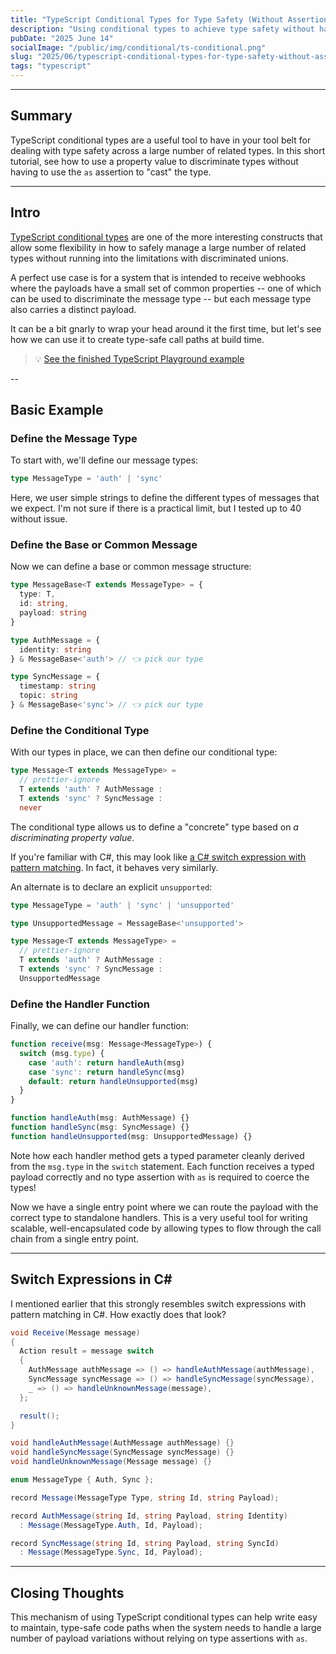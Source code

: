 ```yaml
---
title: "TypeScript Conditional Types for Type Safety (Without Assertions)"
description: "Using conditional types to achieve type safety without having to use 'as'"
pubDate: "2025 June 14"
socialImage: "/public/img/conditional/ts-conditional.png"
slug: "2025/06/typescript-conditional-types-for-type-safety-without-assertions"
tags: "typescript"
---
```


----

## Summary

TypeScript conditional types are a useful tool to have in your tool belt for dealing with type safety across a large number of related types.  In this short tutorial, see how to use a property value to discriminate types without having to use the `as` assertion to "cast" the type.

---

## Intro

[TypeScript conditional types](https://www.typescriptlang.org/docs/handbook/2/conditional-types.html) are one of the more interesting constructs that allow some flexibility in how to safely manage a large number of related types without running into the limitations with discriminated unions.

A perfect use case is for a system that is intended to receive webhooks where the payloads have a small set of common properties -- one of which can be used to discriminate the message type -- but each message type also carries a distinct payload.

It can be a bit gnarly to wrap your head around it the first time, but let's see how we can use it to create type-safe call paths at build time.

> 💡 [See the finished TypeScript Playground example](https://www.typescriptlang.org/play/?#code/C4TwDgpgBAshDO8CGBzCAVc0C8UDkSArsABZ5QA++8IAdgMblV6G3yFhgD2ATsBABM8AKGGhIsBMjQAhJPAgAedFAgAPfrQHxJiVBiwA+KLgDewqFHEQAXFHQAaC1ACWAu-GA8XtFE8tgSCAANlxI7lCe3r7CAL6i1lAAgsQkcHpoJlDmlm4QtMAuoB5ePihxUABkutIQcgqKBKl4hglYUADKdPTptVk5Vi4AtgjASENgJdHllsBcYC70U2UV1b369Up4NAwtbRIAqmwc3HyC65m4F3XyW6zsnLz8Qq1i7dfKqhr52jX6mJBjLhnCp1Jpfk1SOQAPzJVLXKA2EFfcE6bbdGGdboIpGWI4PU7Pa6iABmrHohS4tCgPAg9AgLgAbhAABRDeAoOwfa4AiCGACU2Wc8AA7kV6CQoGyOQA6ayCgaWei3fBEKF2WnAQg8akkJBaYIQFKkaUofnOJUq9G7DUQLU6qB6g0QLoMU3myyWAQQElEYLAW323X6gSG-EnJ6Cd3OeLxYRkhiU4PO40kU12VPXBWiOMJikuKmOkOG130dNYhhZoVxUnkpNF53hx5nATlpuE85SfTZmvCIA)

--

## Basic Example

### Define the Message Type

To start with, we'll define our message types:

```ts
type MessageType = 'auth' | 'sync'
```

Here, we user simple strings to define the different types of messages that we expect.  I'm not sure if there is a practical limit, but I tested up to 40 without issue.

### Define the Base or Common Message

Now we can define a base or common message structure:

```ts
type MessageBase<T extends MessageType> = {
  type: T,
  id: string,
  payload: string
}

type AuthMessage = {
  identity: string
} & MessageBase<'auth'> // 👈 pick our type

type SyncMessage = {
  timestamp: string
  topic: string
} & MessageBase<'sync'> // 👈 pick our type
```

### Define the Conditional Type

With our types in place, we can then define our conditional type:

```ts
type Message<T extends MessageType> =
  // prettier-ignore
  T extends 'auth' ? AuthMessage :
  T extends 'sync' ? SyncMessage :
  never
```

The conditional type allows us to define a "concrete" type based on *a discriminating property value*.

If you're familiar with C#, this may look like [a C# switch expression with pattern matching](https://learn.microsoft.com/en-us/dotnet/csharp/language-reference/operators/switch-expression).  In fact, it behaves very similarly.

An alternate is to declare an explicit `unsupported`:

```ts
type MessageType = 'auth' | 'sync' | 'unsupported'

type UnsupportedMessage = MessageBase<'unsupported'>

type Message<T extends MessageType> =
  // prettier-ignore
  T extends 'auth' ? AuthMessage :
  T extends 'sync' ? SyncMessage :
  UnsupportedMessage
```

### Define the Handler Function

Finally, we can define our handler function:

```ts
function receive(msg: Message<MessageType>) {
  switch (msg.type) {
    case 'auth': return handleAuth(msg)
    case 'sync': return handleSync(msg)
    default: return handleUnsupported(msg)
  }
}

function handleAuth(msg: AuthMessage) {}
function handleSync(msg: SyncMessage) {}
function handleUnsupported(msg: UnsupportedMessage) {}
```

Note how each handler method gets a typed parameter cleanly derived from the `msg.type` in the `switch` statement.  Each function receives a typed payload correctly and no type assertion with `as` is required to coerce the types!

Now we have a single entry point where we can route the payload with the correct type to standalone handlers.  This is a very useful tool for writing scalable, well-encapsulated code by allowing types to flow through the call chain from a single entry point.

---

## Switch Expressions in C#

I mentioned earlier that this strongly resembles switch expressions with pattern matching in C#.  How exactly does that look?

```csharp
void Receive(Message message)
{
  Action result = message switch
  {
    AuthMessage authMessage => () => handleAuthMessage(authMessage),
    SyncMessage syncMessage => () => handleSyncMessage(syncMessage),
    _ => () => handleUnknownMessage(message),
  };

  result();
}

void handleAuthMessage(AuthMessage authMessage) {}
void handleSyncMessage(SyncMessage syncMessage) {}
void handleUnknownMessage(Message message) {}

enum MessageType { Auth, Sync };

record Message(MessageType Type, string Id, string Payload);

record AuthMessage(string Id, string Payload, string Identity)
  : Message(MessageType.Auth, Id, Payload);

record SyncMessage(string Id, string Payload, string SyncId)
  : Message(MessageType.Sync, Id, Payload);
```
---

## Closing Thoughts

This mechanism of using TypeScript conditional types can help write easy to maintain, type-safe code paths when the system needs to handle a large number of payload variations without relying on type assertions with `as`.
